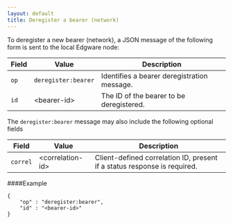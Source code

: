 ```yaml
---
layout: default
title: Deregister a bearer (network)
---
```


To deregister a new bearer (network), a JSON message of the following form is sent to the local Edgware node:

| Field | Value               | Description |
| ------| ------------------- | ----------- | 
| `op`  | `deregister:bearer` | Identifies a bearer deregistration message. |
| `id`  | \<bearer-id>        | The ID of the bearer to be deregistered. |

The `deregister:bearer` message may also include the following optional fields

| Field    | Value             | Description |
| -------- | ----------------- | ----------- | 
| `correl` | \<correlation-id> | Client-defined correlation ID, present if a status response is required. |

####Example   

	{
		"op" : "deregister:bearer",
		"id" : "<bearer-id>"
	}
    
